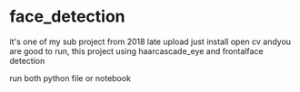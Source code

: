 # face_detection
it's one of my sub project from 2018 late upload
just install open cv andyou are good to run, this project using haarcascade_eye and frontalface detection 

run both python file or notebook
